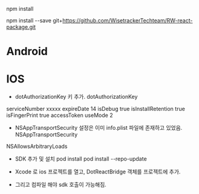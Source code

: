 

npm install 

npm install --save git+https://github.com/WisetrackerTechteam/RW-react-package.git

# Android 




# IOS

- dotAuthorizationKey 키 추가. 
<key>dotAuthorizationKey</key>
<dict>
    <key>serviceNumber</key>
    <string>xxxxx</string>
    <key>expireDate</key>
    <string>14</string>
    <key>isDebug</key>
    <string>true</string>
    <key>isInstallRetention</key>
    <string>true</string>
    <key>isFingerPrint</key>
    <string>true</string>
    <key>accessToken</key>
    <string></string>
    <key>useMode</key>
    <string>2</string>
</dict>

- NSAppTransportSecurity 설정은 이미 info.plist 파일에 존재하고 있었음. 
<key>NSAppTransportSecurity</key>
<dict>
    <key>NSAllowsArbitraryLoads</key>
    <true/>
</dict>


- SDK 추가 및 설치 
pod install 
pod install --repo-update



- Xcode 로 ios 프로젝트를 열고, DotReactBridge 객체를 프로젝트에 추가. 

- 그리고 컴파일 해야 sdk 호출이 가능해짐. 


